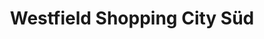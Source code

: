 ---
title: "Westfield Shopping City Süd"
url: /voesendorf/westfield-shopping-city-sued/
shop: Einkaufszentrum
---